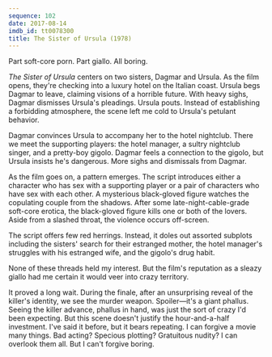 ```yaml
---
sequence: 102
date: 2017-08-14
imdb_id: tt0078300
title: The Sister of Ursula (1978)
---
```


Part soft-core porn. Part giallo. All boring. 

_The Sister of Ursula_ centers on two sisters, Dagmar and Ursula. As the film opens, they're checking into a luxury hotel on the Italian coast. Ursula begs Dagmar to leave, claiming visions of a horrible future. With heavy sighs, Dagmar dismisses Ursula's pleadings. Ursula pouts. Instead of establishing a forbidding atmosphere, the scene left me cold to Ursula's petulant behavior. 

Dagmar convinces Ursula to accompany her to the hotel nightclub. There we meet the supporting players: the hotel manager, a sultry nightclub singer, and a pretty-boy gigolo. Dagmar feels a connection to the gigolo, but Ursula insists he's dangerous. More sighs and dismissals from Dagmar.

As the film goes on, a pattern emerges. The script introduces either a character who has sex with a supporting player or a pair of characters who have sex with each other. A mysterious black-gloved figure watches the copulating couple from the shadows. After some late-night-cable-grade soft-core erotica, the black-gloved figure kills one or both of the lovers. Aside from a slashed throat, the violence occurs off-screen. 

The script offers few red herrings. Instead, it doles out assorted subplots including the sisters' search for their estranged mother, the hotel manager's struggles with his estranged wife, and the gigolo's drug habit. 

None of these threads held my interest. But the film's reputation as a sleazy giallo had me certain it would veer into crazy territory. 

It proved a long wait. During the finale, after an unsurprising reveal of the killer's identity, we see the murder weapon. Spoiler—it's a giant phallus. Seeing the killer advance, phallus in hand, was just the sort of crazy I'd been expecting. But this scene doesn't justify the hour-and-a-half investment. I've said it before, but it bears repeating. I can forgive a movie many things. Bad acting? Specious plotting? Gratuitous nudity? I can overlook them all. But I can't forgive boring.